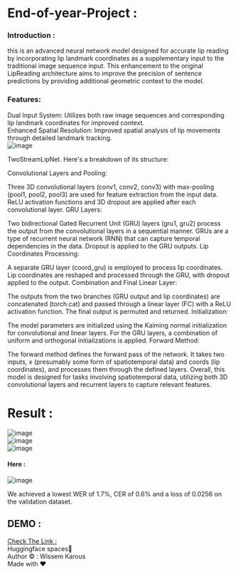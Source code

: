 # End-of-year-Project :
### Introduction :
this  is an advanced neural network model designed for accurate lip reading by incorporating lip landmark coordinates as a supplementary input to the traditional image sequence input. This enhancement to the original LipReading  architecture aims to improve the precision of sentence predictions by providing additional geometric context to the model.
### Features:
Dual Input System: Utilizes both raw image sequences and corresponding lip landmark coordinates for improved context.<br>
Enhanced Spatial Resolution: Improved spatial analysis of lip movements through detailed landmark tracking.<br>
![image](https://github.com/wissemkarous/End-of-year-Project/assets/115191512/77550a2c-cd60-424c-896b-c70daa47e549)

TwoStreamLipNet. Here's a breakdown of its structure:

Convolutional Layers and Pooling:

Three 3D convolutional layers (conv1, conv2, conv3) with max-pooling (pool1, pool2, pool3) are used for feature extraction from the input data.
ReLU activation functions and 3D dropout are applied after each convolutional layer.
GRU Layers:

Two bidirectional Gated Recurrent Unit (GRU) layers (gru1, gru2) process the output from the convolutional layers in a sequential manner. GRUs are a type of recurrent neural network (RNN) that can capture temporal dependencies in the data.
Dropout is applied to the GRU outputs.
Lip Coordinates Processing:

A separate GRU layer (coord_gru) is employed to process lip coordinates.
Lip coordinates are reshaped and processed through the GRU, with dropout applied to the output.
Combination and Final Linear Layer:

The outputs from the two branches (GRU output and lip coordinates) are concatenated (torch.cat) and passed through a linear layer (FC) with a ReLU activation function.
The final output is permuted and returned.
Initialization:

The model parameters are initialized using the Kaiming normal initialization for convolutional and linear layers. For the GRU layers, a combination of uniform and orthogonal initializations is applied.
Forward Method:

The forward method defines the forward pass of the network. It takes two inputs, x (presumably some form of spatiotemporal data) and coords (lip coordinates), and processes them through the defined layers.
Overall, this model is designed for tasks involving spatiotemporal data, utilizing both 3D convolutional layers and recurrent layers to capture relevant features.
# Result : 
![image](https://github.com/wissemkarous/End-of-year-Project/assets/115191512/9e2d5755-af81-4c04-8746-63d9f26c858e)<br>
![image](https://github.com/wissemkarous/End-of-year-Project/assets/115191512/9d14249e-081a-4283-b7c5-ea8aa6d94ca4)<br>
![image](https://github.com/wissemkarous/End-of-year-Project/assets/115191512/2bf7dcbd-e0c7-454d-993a-2c0e92bbf000)
#### Here : <br>

![image](https://github.com/wissemkarous/End-of-year-Project/assets/115191512/3e3d5537-2570-408d-be27-476bade0e87e)

We achieved a lowest WER of 1.7%, CER of 0.6% and a loss of 0.0256 on the validation dataset.

## DEMO :
[Check The Link : ](https://huggingface.co/spaces/wissemkarous/PFA-Demo) <br>
Huggingface spaces🤗<br>
Author ©️ : Wissem Karous <br>
Made with ❤️


